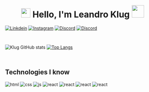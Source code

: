 <h1 align="center">
  <img src="https://media1.giphy.com/media/eNAsjO55tPbgaor7ma/giphy.gif?cid=ecf05e47fzeir7nhasbae41hvk6w4esbb9vjyykq6muahr2p&rid=giphy.gif&ct=s" width="30px">
  <span>Hello, I'm Leandro Klug</span>
  <img src="https://media2.giphy.com/media/UtEd87cLAH789bR5sk/giphy.gif?cid=ecf05e47vv15ohd3omqdn4p4q0x07ixw7new7m0x946c6kfr&rid=giphy.gif&ct=s" width="40px">
</h1>

[![Linkdein](https://img.shields.io/badge/LinkedIn-0077B5?style=for-the-badge&logo=linkedin&logoColor=white)](https://www.linkedin.com/in/leandro-klug/) 
[![Instagram](https://img.shields.io/badge/Instagram-E4405F?style=for-the-badge&logo=instagram&logoColor=white)](https://www.instagram.com/leanklug/)
[![Discord](https://img.shields.io/badge/Discord-7289DA?style=for-the-badge&logo=discord&logoColor=white)](leandro.klug#4187)
[![Discord](https://img.shields.io/badge/WhatsApp-25D366?style=for-the-badge&logo=whatsapp&logoColor=white)](https://api.whatsapp.com/send?phone=5547992160321)
	
<br/>

![Klug GitHub stats](https://github-readme-stats.vercel.app/api?username=leandroklug&show_icons=true&theme=onedark)
[![Top Langs](https://github-readme-stats.vercel.app/api/top-langs/?username=leandroklug&layout=compact)](https://github.com/leandroklug/github-readme-stats)

<br/>

## Technologies I know
<div style="display: inline_block">
<img align="center" alt="html" src="https://img.shields.io/badge/HTML-239120?style=for-the-badge&logo=html5&logoColor=white">
<img align="center" alt="css" src="https://img.shields.io/badge/CSS-239120?&style=for-the-badge&logo=css3&logoColor=white">
<img align="center" alt="js" src="https://img.shields.io/badge/JavaScript-F7DF1E?style=for-the-badge&logo=javascript&logoColor=black">
<img align="center" alt="react" src="https://img.shields.io/badge/React-20232A?style=for-the-badge&logo=react&logoColor=61DAFB">
<img align="center" alt="react" src="https://img.shields.io/badge/Python-14354C?style=for-the-badge&logo=python&logoColor=white">
<img align="center" alt="react" src="https://img.shields.io/badge/Django-092E20?style=for-the-badge&logo=django&logoColor=white">
<img align="center" alt="react" src="https://img.shields.io/badge/Material--UI-0081CB?style=for-the-badge&logo=material-ui&logoColor=white">
</div>
